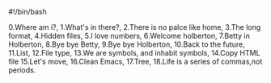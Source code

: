 #!/bin/bash

0.Where am i?,
1.What's in there?,
2.There is no palce like home,
3.The long format,
4.Hidden files,
5.I love numbers,
6.Welcome holberton,
7.Betty in Holberton,
8.Bye bye Betty,
9.Bye bye Holberton,
10.Back to the future,
11.List,
12.File type,
13.We are symbols, and inhabit symbols,
14.Copy HTML file
15.Let's move,
16.Clean Emacs,
17.Tree,
18.Life is a series of commas,not periods.
